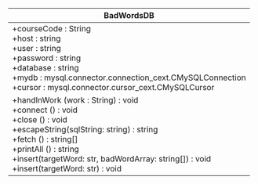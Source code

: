 <!--

BadWordsDB

+courseCode : String <br/>
+host : string <br/>
+user : string <br/>
+password : string <br/>
+database : string <br/>
+mydb : mysql.connector.connection_cext.CMySQLConnection <br/>
+cursor : mysql.connector.cursor_cext.CMySQLCursor <br/>

+handInWork (work : String) : void <br/>
+connect () : void <br/>
+close () : void <br/>
+escapeString(sqlString: string) : string <br/>
+fetch () : string[] <br/>
+printAll () : string <br/>
+insert(targetWord: str, badWordArray: string[]) : void <br/>
+insert(targetWord: str) : void <br/>

-->

| BadWordsDB |
|---|
| +courseCode : String <br/>+host : string <br/>+user : string <br/>+password : string <br/>+database : string <br/>+mydb : mysql.connector.connection_cext.CMySQLConnection <br/>+cursor : mysql.connector.cursor_cext.CMySQLCursor <br/> |
| +handInWork (work : String) : void <br/>+connect () : void <br/>+close () : void <br/>+escapeString(sqlString: string) : string <br/>+fetch () : string[] <br/>+printAll () : string <br/>+insert(targetWord: str, badWordArray: string[]) : void <br/>+insert(targetWord: str) : void <br/> |